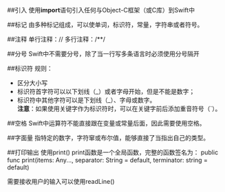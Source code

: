 ##引入
使用**import**语句引入任何与Object-C框架（或C库）到Swift中

##标记
由多种标记组成，可以使单词，标识符，常量，字符串或者符号。

##注释
单行注释：// 
多行注释：/**/

##分号
Swift中不需要分号，除了当一行写多条语言时必须使用分号隔开

##标识符
规则：   
* 区分大小写  
* 标识符首字符可以以下划线（_）或者字母开始，但是不能是数字；  
* 标识符中其他字符可以是下划线（_）、字母或数字。  
**注意**：如果使用关键字作为标识符时，可以在关键字前后添加重音符号（`）。

##空格
Swift中运算符不能直接跟在变量或常量后面，因此需要使用空格。

##字面量
指特定的数字，字符窜或布尔值，能够直接了当指出自己的类型。

##打印输出
使用print()
print函数是一个全局函数，完整的函数签名为：
public func print(items: Any..., separator: String = default, terminator: string = default)

需要接收用户的输入可以使用readLine()



